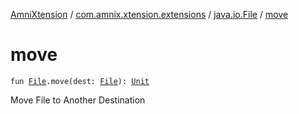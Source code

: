 [AmniXtension](../../index.md) / [com.amnix.xtension.extensions](../index.md) / [java.io.File](index.md) / [move](./move.md)

# move

`fun `[`File`](http://docs.oracle.com/javase/6/docs/api/java/io/File.html)`.move(dest: `[`File`](http://docs.oracle.com/javase/6/docs/api/java/io/File.html)`): `[`Unit`](https://kotlinlang.org/api/latest/jvm/stdlib/kotlin/-unit/index.html)

Move File to Another Destination


